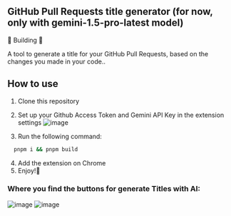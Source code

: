 ## GitHub Pull Requests title generator (for now, only with gemini-1.5-pro-latest model)
🚧 Building 🚧

A tool to generate a title for your GitHub Pull Requests, based on the changes you made in your code..

## How to use
1. Clone this repository
2. Set up your Github Access Token and Gemini API Key in the extension settings
![image](https://github.com/Teygeta/github-pr-extension/assets/98349901/75f228a9-37af-4e2b-8129-ae1cbb24ebb6)

3. Run the following command:
```bash
  pnpm i && pnpm build
```
4. Add the extension on Chrome
5. Enjoy!👻

### Where you find the buttons for generate Titles with AI:
![image](https://github.com/Teygeta/github-pr-extension/assets/98349901/814d054f-9775-41f8-a4d5-0a5809abc02b)
![image](https://github.com/Teygeta/github-pr-extension/assets/98349901/ef4db842-6c4d-453e-8d82-31fe2fbd0d0f)


